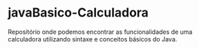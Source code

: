# javaBasico-Calculadora
Repositório onde podemos encontrar as funcionalidades de uma calculadora utilizando sintaxe e conceitos básicos do Java.
